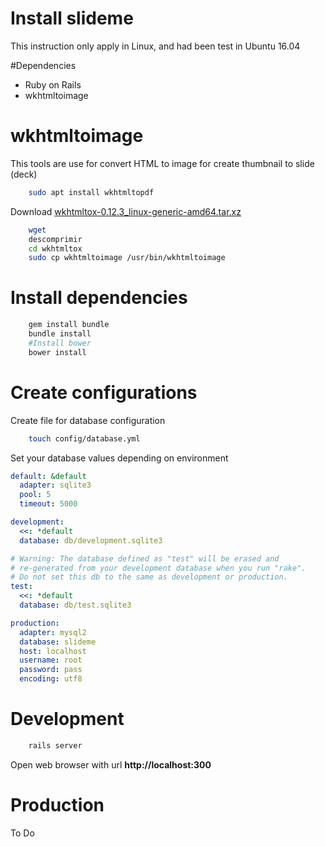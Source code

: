 # Install slideme
This instruction only apply in Linux, and had been test in Ubuntu 16.04  

#Dependencies
- Ruby on Rails 
- wkhtmltoimage

# wkhtmltoimage
This tools are use for convert HTML to image for create thumbnail to slide (deck) 
```sh
    sudo apt install wkhtmltopdf
```
Download [wkhtmltox-0.12.3_linux-generic-amd64.tar.xz](http://)  
```sh
    wget 
    descomprimir 
    cd wkhtmltox
    sudo cp wkhtmltoimage /usr/bin/wkhtmltoimage
```

# Install dependencies
```sh
    gem install bundle
    bundle install
    #Install bower
    bower install
```
# Create configurations
Create file for database configuration
```sh
    touch config/database.yml
```

Set your database values depending on environment
```yml
default: &default
  adapter: sqlite3
  pool: 5
  timeout: 5000

development:
  <<: *default
  database: db/development.sqlite3

# Warning: The database defined as "test" will be erased and
# re-generated from your development database when you run "rake".
# Do not set this db to the same as development or production.
test:
  <<: *default
  database: db/test.sqlite3

production:
  adapter: mysql2
  database: slideme
  host: localhost
  username: root
  password: pass
  encoding: utf8
```


# Development
```sh
    rails server
```
Open web browser with url **http://localhost:300** 

# Production 
To Do 
